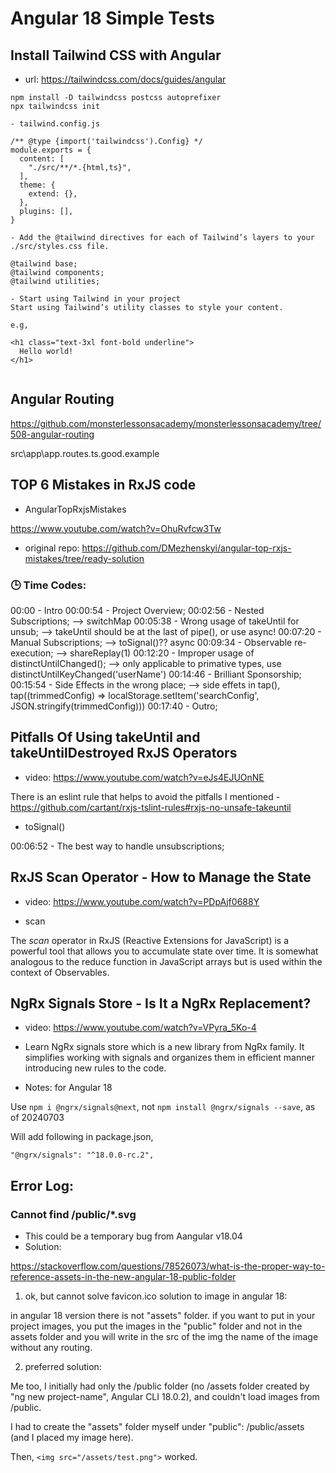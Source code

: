 # Angular 18 Simple Tests

## Install Tailwind CSS with Angular

- url: https://tailwindcss.com/docs/guides/angular

```
npm install -D tailwindcss postcss autoprefixer
npx tailwindcss init

- tailwind.config.js

/** @type {import('tailwindcss').Config} */
module.exports = {
  content: [
    "./src/**/*.{html,ts}",
  ],
  theme: {
    extend: {},
  },
  plugins: [],
}

- Add the @tailwind directives for each of Tailwind’s layers to your ./src/styles.css file.

@tailwind base;
@tailwind components;
@tailwind utilities;

- Start using Tailwind in your project
Start using Tailwind’s utility classes to style your content.

e.g,

<h1 class="text-3xl font-bold underline">
  Hello world!
</h1>


```

## Angular Routing

https://github.com/monsterlessonsacademy/monsterlessonsacademy/tree/508-angular-routing

src\app\app.routes.ts.good.example


## TOP 6 Mistakes in RxJS code

- AngularTopRxjsMistakes

https://www.youtube.com/watch?v=OhuRvfcw3Tw

- original repo:
https://github.com/DMezhenskyi/angular-top-rxjs-mistakes/tree/ready-solution

### 🕒  Time Codes:
00:00 - Intro
00:00:54 - Project Overview;
00:02:56  - Nested Subscriptions; --> switchMap
00:05:38 - Wrong usage of takeUntil for unsub; --> takeUntil should be at the last of pipe(), or use async!
00:07:20 - Manual Subscriptions; --> toSignal()?? async
00:09:34 - Observable re-execution; --> shareReplay(1)
00:12:20 - Improper usage of distinctUntilChanged(); --> only applicable to primative types, use distinctUntilKeyChanged('userName')
00:14:46 - Brilliant Sponsorship;
00:15:54 - Side Effects in the wrong place; --> side effets in tap(), tap((trimmedConfig) => localStorage.setItem('searchConfig', JSON.stringify(trimmedConfig)))
00:17:40 - Outro;

## Pitfalls Of Using takeUntil and takeUntilDestroyed RxJS Operators

- video: https://www.youtube.com/watch?v=eJs4EJUOnNE

There is an eslint rule that helps to avoid the pitfalls I mentioned - https://github.com/cartant/rxjs-tslint-rules#rxjs-no-unsafe-takeuntil

- toSignal()

00:06:52 - The best way to handle unsubscriptions;

## RxJS Scan Operator - How to Manage the State

- video: https://www.youtube.com/watch?v=PDpAjf0688Y

- scan

The *scan* operator in RxJS (Reactive Extensions for JavaScript) is a powerful tool that allows you to accumulate state over time. It is somewhat analogous to the reduce function in JavaScript arrays but is used within the context of Observables.

## NgRx Signals Store - Is It a NgRx Replacement?

- video: https://www.youtube.com/watch?v=VPyra_5Ko-4
- Learn NgRx signals store which is a new library from NgRx family. It simplifies working with signals and organizes them in efficient manner introducing new rules to the code.

- Notes: for Angular 18

Use `npm i @ngrx/signals@next`, not `npm install @ngrx/signals --save`, as of 20240703

Will add following in package.json,

`"@ngrx/signals": "^18.0.0-rc.2",`

## Error Log:

### Cannot find /public/*.svg

- This could be a temporary bug from Aangular v18.04
- Solution:

https://stackoverflow.com/questions/78526073/what-is-the-proper-way-to-reference-assets-in-the-new-angular-18-public-folder

1. ok, but cannot solve favicon.ico
solution to image in angular 18:

in angular 18 version there is not "assets" folder. if you want to put in your project images, you put the images in the "public" folder and not in the assets folder and you will write in the src of the img the name of the image without any routing.

2. preferred solution:

Me too, I initially had only the /public folder (no /assets folder created by "ng new project-name", Angular CLI 18.0.2), and couldn't load images from /public.

I had to create the "assets" folder myself under "public": /public/assets (and I placed my image here).

Then, `<img src="/assets/test.png">` worked.

